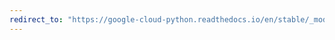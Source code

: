 ```yaml
---
redirect_to: "https://google-cloud-python.readthedocs.io/en/stable/_modules/google/cloud/bigquery_datatransfer_v1/gapic/data_transfer_service_client.html"
---
```

